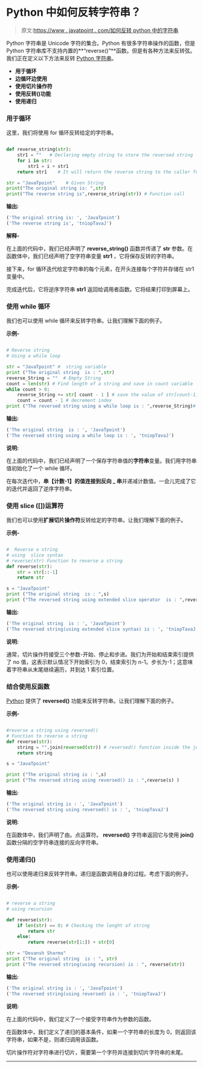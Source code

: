 # Python 中如何反转字符串？

> 原文:[https://www . javatpoint . com/如何反转 python 中的字符串](https://www.javatpoint.com/how-to-reverse-a-string-in-python)

Python 字符串是 Unicode 字符的集合。Python 有很多字符串操作的函数，但是 Python 字符串库不支持内置的**“reverse()”**函数。但是有各种方法来反转弦。我们正在定义以下方法来反转 [Python 字符串](https://www.javatpoint.com/python-strings)。

*   **用于循环**
*   **边循环边使用**
*   **使用切片操作符**
*   **使用反转()功能**
*   **使用递归**

### 用于循环

这里，我们将使用 for 循环反转给定的字符串。

```py

def reverse_string(str):
    str1 = ""   # Declaring empty string to store the reversed string
    for i in str:
        str1 = i + str1
    return str1    # It will return the reverse string to the caller function

str = "JavaTpoint"    # Given String     
print("The original string is: ",str)
print("The reverse string is",reverse_string(str)) # Function call

```

**输出:**

```py
('The original string is: ', 'JavaTpoint')
('The reverse string is', 'tniopTavaJ')

```

**解释-**

在上面的代码中，我们已经声明了 **reverse_string()** 函数并传递了 **str** 参数。在函数体中，我们已经声明了空字符串变量 **str1** ，它将保存反转的字符串。

接下来，for 循环迭代给定字符串的每个元素，在开头连接每个字符并存储在 str1 变量中。

完成迭代后，它将逆序字符串 **str1** 返回给调用者函数。它将结果打印到屏幕上。

### 使用 while 循环

我们也可以使用 while 循环来反转字符串。让我们理解下面的例子。

**示例-**

```py

# Reverse string
# Using a while loop

str = "JavaTpoint" #  string variable
print ("The original string  is : ",str) 
reverse_String = ""  # Empty String
count = len(str) # Find length of a string and save in count variable
while count > 0: 
    reverse_String += str[ count - 1 ] # save the value of str[count-1] in reverseString
    count = count - 1 # decrement index
print ("The reversed string using a while loop is : ",reverse_String)# reversed string

```

**输出:**

```py
('The original string  is : ', 'JavaTpoint')
('The reversed string using a while loop is : ', 'tniopTavaJ')

```

**说明:**

在上面的代码中，我们已经声明了一个保存字符串值的**字符串**变量。我们用字符串值初始化了一个 while 循环。

在每次迭代中，**串【计数-1】**的值连接到**反向 _ 串**并递减计数值。一会儿完成了它的迭代并返回了逆序字符串。

### 使用 slice ([])运算符

我们也可以使用**扩展切片操作符**反转给定的字符串。让我们理解下面的例子。

**示例-**

```py

#  Reverse a string  
# using  slice syntax 
# reverse(str) Function to reverse a string 
def reverse(str): 
    str = str[::-1] 
    return str 

s = "JavaTpoint"
print ("The original string  is : ",s) 
print ("The reversed string using extended slice operator  is : ",reverse(s))

```

**输出:**

```py
('The original string  is : ', 'JavaTpoint')
('The reversed string(using extended slice syntax) is : ', 'tniopTavaJ')

```

**说明:**

通常，切片操作符接受三个参数-开始、停止和步进。我们为开始和结束索引提供了 no 值，这表示默认情况下开始索引为 0，结束索引为 n-1。步长为-1；这意味着字符串从末尾继续遍历，并到达 1 索引位置。

### 结合使用反函数

[Python](https://www.javatpoint.com/python-tutorial) 提供了 **reversed()** 功能来反转字符串。让我们理解下面的例子。

**示例-**

```py

#reverse a string using reversed() 
# Function to reverse a string 
def reverse(str): 
	string = "".join(reversed(str)) # reversed() function inside the join() function
	return string 

s = "JavaTpoint"

print ("The original string is : ",s) 
print ("The reversed string using reversed() is : ",reverse(s) )

```

**输出:**

```py
('The original string is : ', 'JavaTpoint')
('The reversed string using reversed() is : ', 'tniopTavaJ')

```

**说明:**

在函数体中，我们声明了由。点运算符。 **reversed()** 字符串返回它与使用 **join()** 函数分隔的空字符串连接的反向字符串。

### 使用递归()

也可以使用递归来反转字符串。递归是函数调用自身的过程。考虑下面的例子。

**示例-**

```py

# reverse a string  
# using recursion 

def reverse(str): 
    if len(str) == 0: # Checking the lenght of string
        return str 
    else: 
        return reverse(str[1:]) + str[0] 

str = "Devansh Sharma" 
print ("The original string  is : ", str)   
print ("The reversed string(using recursion) is : ", reverse(str))

```

**输出:**

```py
('The original string is : ', 'JavaTpoint')
('The reversed string(using reversed) is : ', 'tniopTavaJ')

```

**说明:**

在上面的代码中，我们定义了一个接受字符串作为参数的函数。

在函数体中，我们定义了递归的基本条件，如果一个字符串的长度为 0，则返回该字符串，如果不是，则递归调用该函数。

切片操作符对字符串进行切片，需要第一个字符并连接到切片字符串的末尾。

* * *